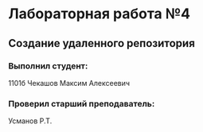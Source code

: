 # Лабораторная работа №4
## Создание удаленного репозитория
### Выполнил студент:
1101б
Чекашов Максим Алексеевич
### Проверил старший преподаватель:
Усманов Р.Т.
